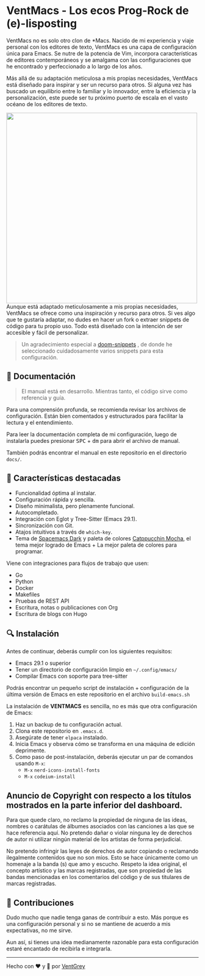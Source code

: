 # VentMacs - Los ecos Prog-Rock de (e)-lisposting

VentMacs no es solo otro clon de *Macs. Nacido de mi experiencia y viaje personal con los editores de texto, VentMacs es una capa de configuración única para Emacs. Se nutre de la potencia de Vim, incorpora características de editores contemporáneos y se amalgama con las configuraciones que he encontrado y perfeccionado a lo largo de los años.

Más allá de su adaptación meticulosa a mis propias necesidades, VentMacs está diseñado para inspirar y ser un recurso para otros. Si alguna vez has buscado un equilibrio entre lo familiar y lo innovador, entre la eficiencia y la personalización, este puede ser tu próximo puerto de escala en el vasto océano de los editores de texto.

<img height="500" align="left" src="https://github.com/VentGrey/VentMacs/assets/24773698/facb856a-5774-4a79-955f-e67de0d8ea5d">

Aunque está adaptado meticulosamente a mis propias necesidades, VentMacs se ofrece como una inspiración y recurso para otros. Si ves algo que te gustaría adaptar, no dudes en hacer un fork o extraer snippets de código para tu propio uso. Todo está diseñado con la intención de ser accesible y fácil de personalizar.

> Un agradecimiento especial a [doom-snippets](https://github.com/doomemacs/snippets) , de donde he seleccionado cuidadosamente varios snippets para esta configuración.

## 📘 Documentación

> El manual está en desarrollo. Mientras tanto, el código sirve como referencia y guía.

Para una comprensión profunda, se recomienda revisar los archivos de configuración. Están bien comentados y estructurados para facilitar la lectura y el entendimiento.

Para leer la documentación completa de mi configuración, luego de instalarla puedes presionar <kbd>SPC</kbd> + <kbd>dm</kbd> para abrir el archivo de manual.

También podrás encontrar el manual en este repositorio en el directorio `docs/`.

## 🌟 Características destacadas
- Funcionalidad óptima al instalar.
- Configuración rápida y sencilla.
- Diseño minimalista, pero plenamente funcional.
- Autocompletado.
- Integración con Eglot y Tree-Sitter (Emacs 29.1).
- Sincronización con Git.
- Atajos intuitivos a través de `which-key`.
- Tema de [Spacemacs Dark](https://github.com/nashamri/spacemacs-theme) y paleta de colores [Catppucchin Mocha](https://github.com/catppuccin/emacs), el tema mejor logrado de Emacs + La mejor paleta de colores para programar.

Viene con integraciones para flujos de trabajo que usen:

- Go
- Python
- Docker
- Makefiles
- Pruebas de REST API
- Escritura, notas o publicaciones con Org
- Escritura de blogs con Hugo

## 🔍 Instalación

Antes de continuar, deberás cumplir con los siguientes requisitos:

- Emacs 29.1 o superior
- Tener un directorio de configuración limpio en `~/.config/emacs/`
- Compilar Emacs con soporte para tree-sitter

Podrás encontrar un pequeño script de instalación + configuración de la última versión de Emacs en este repositorio en el archivo `build-emacs.sh`

La instalación de **VENTMACS** es sencilla, no es más que otra configuración de Emacs:

1. Haz un backup de tu configuración actual.
2. Clona este repositorio en `.emacs.d`.
3. Asegúrate de tener `elpaca` instalado.
4. Inicia Emacs y observa cómo se transforma en una máquina de edición deprimente.
5. Como paso de post-instalación, deberás ejecutar un par de comandos usando `M-x`:
   - `M-x` `nerd-icons-install-fonts`
   - `M-x` `codeium-install`

## Anuncio de Copyright con respecto a los títulos mostrados en la parte inferior del dashboard.

Para que quede claro, no reclamo la propiedad de ninguna de las ideas, nombres o carátulas de álbumes asociados con las canciones a las que se hace referencia aquí. No pretendo dañar o violar ninguna ley de derechos de autor ni utilizar ningún material de los artistas de forma perjudicial.

No pretendo infringir las leyes de derechos de autor copiando o reclamando ilegalmente contenidos que no son míos. Esto se hace únicamente como un homenaje a la banda (s) que amo y escucho. Respeto la idea original, el concepto artístico y las marcas registradas, que son propiedad de las bandas mencionadas en los comentarios del código y de sus titulares de marcas registradas.

## 👐 Contribuciones

Dudo mucho que nadie tenga ganas de contribuir a esto. Más porque es una configuración personal y si no se mantiene de acuerdo a mis expectativas, no me sirve. 

Aun así, si tienes una idea medianamente razonable para esta configuración estaré encantado de recibirla e integrarla.

---

Hecho con ❤️ y 🐧 por [VentGrey](https://github.com/VentGrey)
